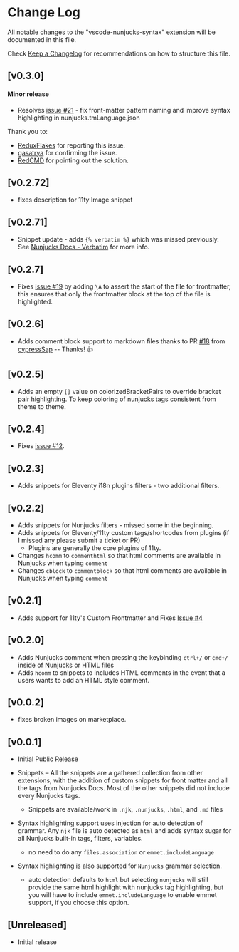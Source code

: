 # Change Log

All notable changes to the "vscode-nunjucks-syntax" extension will be documented in this file.

Check [Keep a Changelog](http://keepachangelog.com/) for recommendations on how to structure this file.

## [v0.3.0]

#### Minor release

- Resolves [issue #21](https://github.com/edheltzel/nunjucks-for-visual-studio-code/issues/21) - fix front-matter pattern naming and improve syntax highlighting in nunjucks.tmLanguage.json

Thank you to:
- [ReduxFlakes](https://github.com/ReduxFlakes) for reporting this issue.
- [gasatrya](https://github.com/gasatrya) for confirming the issue.
- [RedCMD](https://github.com/RedCMD) for pointing out the solution.


## [v0.2.72]

- fixes description for 11ty Image snippet

## [v0.2.71]

- Snippet update - adds `{% verbatim %}` which was missed previously. See [Nunjucks Docs - Verbatim](https://mozilla.github.io/nunjucks/templating.html#verbatim) for more info.

## [v0.2.7]

- Fixes [issue #19](https://github.com/edheltzel/nunjucks-for-visual-studio-code/issues/19) by adding `\A` to assert the start of the file for frontmatter, this ensures that only the frontmatter block at the top of the file is highlighted.

## [v0.2.6]

- Adds comment block support to markdown files thanks to PR [#18](https://github.com/edheltzel/nunjucks-for-visual-studio-code/pull/18) from [cypressSap](https://github.com/cypressSap) -- Thanks! 👍

## [v0.2.5]

- Adds an empty `[]` value on colorizedBracketPairs to override bracket pair highlighting. To keep coloring of nunjucks tags consistent from theme to theme.

## [v0.2.4]

- Fixes [issue #12](https://github.com/edheltzel/nunjucks-for-visual-studio-code/issues/12).

## [v0.2.3]

- Adds snippets for Eleventy i18n plugins filters - two additional filters.

## [v0.2.2]

- Adds snippets for Nunjucks filters - missed some in the beginning.
- Adds snippets for Eleventy/11ty custom tags/shortcodes from plugins (if I missed any please submit a ticket or PR)
  - Plugins are generally the core plugins of 11ty.
- Changes `hcomm` to `commenthtml` so that html comments are available in Nunjucks when typing `comment`
- Changes `cblock` to `commentblock` so that html comments are available in Nunjucks when typing `comment`

## [v0.2.1]

- Adds support for 11ty's Custom Frontmatter and Fixes [Issue #4](https://github.com/edheltzel/nunjucks-for-visual-studio-code/issues/4)

## [v0.2.0]

- Adds Nunjucks comment when pressing the keybinding `ctrl+/` or `cmd+/` inside of Nunjucks or HTML files
- Adds `hcomm` to snippets to includes HTML comments in the event that a users wants to add an HTML style comment.

## [v0.0.2]

- fixes broken images on marketplace.

## [v0.0.1]

- Initial Public Release

- Snippets – All the snippets are a gathered collection from other extensions, with the addition of custom snippets for front matter and all the tags from Nunjucks Docs. Most of the other snippets did not include every Nunjucks tags.

  - Snippets are available/work in `.njk`, `.nunjucks`, `.html`, and `.md` files

- Syntax highlighting support uses injection for auto detection of grammar. Any `njk` file is auto detected as `html` and adds syntax sugar for all Nunjucks built-in tags, filters, variables.

  - no need to do any `files.association` or `emmet.includeLanguage`

- Syntax highlighting is also supported for `Nunjucks` grammar selection.
  - auto detection defaults to `html` but selecting `nunjucks` will still provide the same html highlight with nunjucks tag highlighting, but you will have to include `emmet.includeLanguage` to enable emmet support, if you choose this option.

## [Unreleased]

- Initial release
